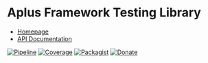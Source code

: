 # Aplus Framework Testing Library

- [Homepage](https://aplus-framework.com/docs/testing)
- [API Documentation](https://aplus-framework.gitlab.io/libraries/testing/docs/)

[![Pipeline](https://gitlab.com/aplus-framework/libraries/testing/badges/master/pipeline.svg)](https://gitlab.com/aplus-framework/libraries/testing/-/pipelines?scope=branches)
[![Coverage](https://gitlab.com/aplus-framework/libraries/testing/badges/master/coverage.svg?job=test:php)](https://aplus-framework.gitlab.io/libraries/testing/coverage/)
[![Packagist](https://img.shields.io/packagist/v/aplus/testing)](https://packagist.org/packages/aplus/testing)
[![Donate](https://img.shields.io/badge/open%20source-donate-orange)](https://www.paypal.com/donate/?hosted_button_id=NGBNW5PY4VSJ4)
